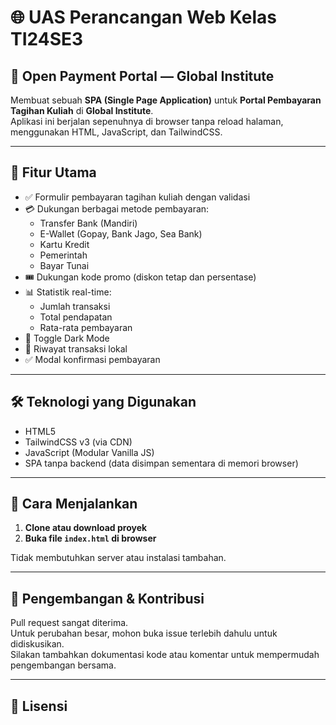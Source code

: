 # 🌐 UAS Perancangan Web Kelas TI24SE3  
## 📄 Open Payment Portal — Global Institute

Membuat sebuah **SPA (Single Page Application)** untuk **Portal Pembayaran Tagihan Kuliah** di **Global Institute**.  
Aplikasi ini berjalan sepenuhnya di browser tanpa reload halaman, menggunakan HTML, JavaScript, dan TailwindCSS.

---

## 🎯 Fitur Utama

- ✅ Formulir pembayaran tagihan kuliah dengan validasi
- 💳 Dukungan berbagai metode pembayaran:
  - Transfer Bank (Mandiri)
  - E-Wallet (Gopay, Bank Jago, Sea Bank)
  - Kartu Kredit
  - Pemerintah
  - Bayar Tunai
- 🎟️ Dukungan kode promo (diskon tetap dan persentase)
- 📊 Statistik real-time:
  - Jumlah transaksi
  - Total pendapatan
  - Rata-rata pembayaran
- 🌙 Toggle Dark Mode
- 📃 Riwayat transaksi lokal
- ✅ Modal konfirmasi pembayaran

---

## 🛠️ Teknologi yang Digunakan

- HTML5
- TailwindCSS v3 (via CDN)
- JavaScript (Modular Vanilla JS)
- SPA tanpa backend (data disimpan sementara di memori browser)

---

## 🚀 Cara Menjalankan

1. **Clone atau download proyek**
2. **Buka file `index.html` di browser**

Tidak membutuhkan server atau instalasi tambahan.

---

## 🔧 Pengembangan & Kontribusi

Pull request sangat diterima.  
Untuk perubahan besar, mohon buka issue terlebih dahulu untuk didiskusikan.  
Silakan tambahkan dokumentasi kode atau komentar untuk mempermudah pengembangan bersama.

---

## 📄 Lisensi
